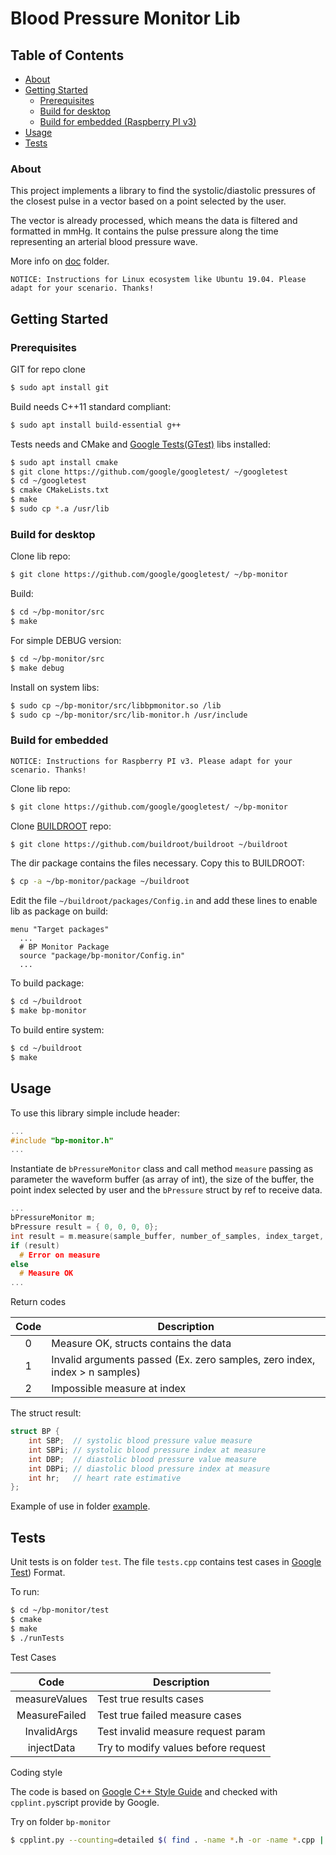 # Blood Pressure Monitor Lib
## Table of Contents
* [About](#about)
* [Getting Started](#getting-started)
  * [Prerequisites](#prerequisites)
  * [Build for desktop](#build-for-desktop)
  * [Build for embedded (Raspberry PI v3)](#build-for-embedded)
* [Usage](#usage)
* [Tests](#usage)

### About

This project implements a library to find the systolic/diastolic pressures of the closest pulse in a vector based on a point selected by the user.

The vector is already processed, which means the data is filtered and formatted in mmHg. It contains the pulse pressure along the time representing an arterial blood pressure wave.

More info on [doc](https://github.com/waristonpereira/bp-monitor/tree/master/doc/README.md) folder.

`NOTICE: Instructions for Linux ecosystem like Ubuntu 19.04. Please adapt for your scenario. Thanks!`

## Getting Started

### Prerequisites

GIT for repo clone
```sh
$ sudo apt install git
```

Build needs C++11 standard compliant:
```sh
$ sudo apt install build-essential g++
```
Tests needs and CMake and [Google Tests(GTest)](https://github.com/google/googletest/) libs installed:
```sh
$ sudo apt install cmake
$ git clone https://github.com/google/googletest/ ~/googletest
$ cd ~/googletest
$ cmake CMakeLists.txt
$ make
$ sudo cp *.a /usr/lib
```

### Build for desktop

Clone lib repo:
```sh
$ git clone https://github.com/google/googletest/ ~/bp-monitor
```

Build:
```sh
$ cd ~/bp-monitor/src
$ make
```

For simple DEBUG version:
```sh
$ cd ~/bp-monitor/src
$ make debug
```

Install on system libs:
```sh
$ sudo cp ~/bp-monitor/src/libbpmonitor.so /lib
$ sudo cp ~/bp-monitor/src/lib-monitor.h /usr/include
```

### Build for embedded

`NOTICE: Instructions for Raspberry PI v3. Please adapt for your scenario. Thanks!`

Clone lib repo:
```sh
$ git clone https://github.com/google/googletest/ ~/bp-monitor
```

Clone [BUILDROOT](https://github.com/buildroot/buildroot) repo:
```sh
$ git clone https://github.com/buildroot/buildroot ~/buildroot

```
The dir package contains the files necessary. Copy this to BUILDROOT:
```sh
$ cp -a ~/bp-monitor/package ~/buildroot

```
Edit the file `~/buildroot/packages/Config.in` and add these lines to enable lib as package on build:
```
menu "Target packages"
  ...
  # BP Monitor Package
  source "package/bp-monitor/Config.in"
  ...
```
To build package:
```sh
$ cd ~/buildroot
$ make bp-monitor
```

To build entire system:
```sh
$ cd ~/buildroot
$ make
```

## Usage

To use this library simple include header:
```c++
...
#include "bp-monitor.h"
...
```

Instantiate de `bPressureMonitor` class and call method `measure` passing as parameter the waveform buffer (as array of int), the size of the buffer, the point index selected by user and the `bPressure` struct by ref to receive data.

```c++
...
bPressureMonitor m;
bPressure result = { 0, 0, 0, 0};
int result = m.measure(sample_buffer, number_of_samples, index_target, bPressure result struct);
if (result)
  # Error on measure
else
  # Measure OK
...
```
Return codes

Code  | Description
:---: | ---
0  |  Measure OK, structs contains the data
1  |  Invalid arguments passed (Ex. zero samples, zero index, index > n samples)
2  |  Impossible measure at index

The struct result:
```c++
struct BP {
    int SBP;  // systolic blood pressure value measure
    int SBPi; // systolic blood pressure index at measure
    int DBP;  // diastolic blood pressure value measure
    int DBPi; // diastolic blood pressure index at measure
    int hr;   // heart rate estimative
};
```

Example of use in folder [example](https://github.com/waristonpereira/bp-monitor/tree/master/example).

## Tests

Unit tests is on folder `test`. The file `tests.cpp` contains test cases in [Google Test](https://github.com/google/googletest/)) Format.

To run:
```sh
$ cd ~/bp-monitor/test
$ cmake
$ make
$ ./runTests
```

Test Cases

Code  | Description
:---: | ---
measureValues |  Test true results cases
MeasureFailed |  Test true failed measure cases
InvalidArgs |  Test invalid measure request param
injectData |  Try to modify values before request

Coding style

The code is based on [Google C++ Style Guide](https://google.github.io/styleguide/cppguide.html) and checked with `cpplint.py`script provide by Google.

Try on folder `bp-monitor`
```sh
$ cpplint.py --counting=detailed $( find . -name *.h -or -name *.cpp | grep -vE "CMakeFiles" )
```